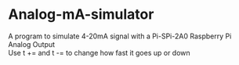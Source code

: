 # Analog-mA-simulator

A program to simulate 4-20mA signal with a Pi-SPi-2A0 Raspberry Pi Analog Output \
Use t += and t -= to change how fast it goes up or down
